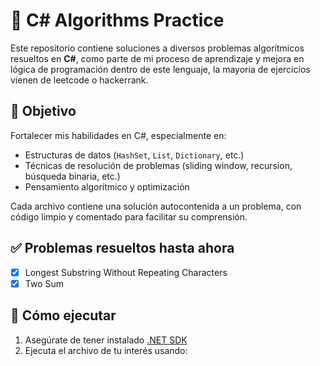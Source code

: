 # 🧠 C# Algorithms Practice

Este repositorio contiene soluciones a diversos problemas algorítmicos resueltos en **C#**, como parte de mi proceso de aprendizaje y mejora en lógica de programación dentro de este lenguaje, la mayoria de ejercicios vienen de leetcode o hackerrank.

## 📌 Objetivo

Fortalecer mis habilidades en C#, especialmente en:

- Estructuras de datos (`HashSet`, `List`, `Dictionary`, etc.)
- Técnicas de resolución de problemas (sliding window, recursion, búsqueda binaria, etc.)
- Pensamiento algorítmico y optimización

Cada archivo contiene una solución autocontenida a un problema, con código limpio y comentado para facilitar su comprensión.

## ✅ Problemas resueltos hasta ahora

- [x] Longest Substring Without Repeating Characters
- [x] Two Sum

## 🧪 Cómo ejecutar

1. Asegúrate de tener instalado [.NET SDK](https://dotnet.microsoft.com/download)
2. Ejecuta el archivo de tu interés usando:

